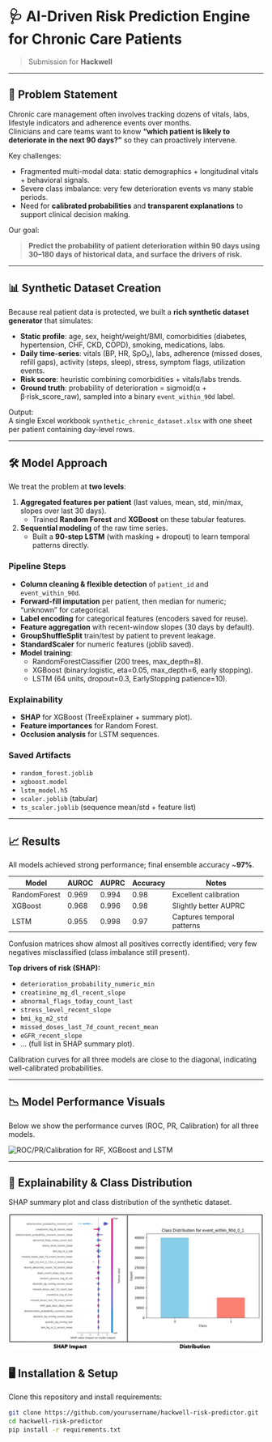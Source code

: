 # 🩺 AI-Driven Risk Prediction Engine for Chronic Care Patients  

> Submission for **Hackwell**  

---

## 🚩 Problem Statement  

Chronic care management often involves tracking dozens of vitals, labs, lifestyle indicators and adherence events over months.  
Clinicians and care teams want to know **“which patient is likely to deteriorate in the next 90 days?”** so they can proactively intervene.

Key challenges:

- Fragmented multi-modal data: static demographics + longitudinal vitals + behavioral signals.
- Severe class imbalance: very few deterioration events vs many stable periods.
- Need for **calibrated probabilities** and **transparent explanations** to support clinical decision making.

Our goal:  
> **Predict the probability of patient deterioration within 90 days using 30–180 days of historical data, and surface the drivers of risk.**

---

## 📊 Synthetic Dataset Creation  

Because real patient data is protected, we built a **rich synthetic dataset generator** that simulates:

- **Static profile**: age, sex, height/weight/BMI, comorbidities (diabetes, hypertension, CHF, CKD, COPD), smoking, medications, labs.
- **Daily time-series**: vitals (BP, HR, SpO₂), labs, adherence (missed doses, refill gaps), activity (steps, sleep), stress, symptom flags, utilization events.
- **Risk score**: heuristic combining comorbidities + vitals/labs trends.
- **Ground truth**: probability of deterioration = sigmoid(α + β·risk_score_raw), sampled into a binary `event_within_90d` label.

Output:  
A single Excel workbook `synthetic_chronic_dataset.xlsx` with one sheet per patient containing day-level rows.

---

## 🛠️ Model Approach  

We treat the problem at **two levels**:

1. **Aggregated features per patient** (last values, mean, std, min/max, slopes over last 30 days).  
   - Trained **Random Forest** and **XGBoost** on these tabular features.
2. **Sequential modeling** of the raw time series.  
   - Built a **90-step LSTM** (with masking + dropout) to learn temporal patterns directly.

### Pipeline Steps  

- **Column cleaning & flexible detection** of `patient_id` and `event_within_90d`.
- **Forward-fill imputation** per patient, then median for numeric; “unknown” for categorical.
- **Label encoding** for categorical features (encoders saved for reuse).
- **Feature aggregation** with recent-window slopes (30 days by default).
- **GroupShuffleSplit** train/test by patient to prevent leakage.
- **StandardScaler** for numeric features (joblib saved).
- **Model training**:
  - RandomForestClassifier (200 trees, max_depth=8).
  - XGBoost (binary:logistic, eta=0.05, max_depth=6, early stopping).
  - LSTM (64 units, dropout=0.3, EarlyStopping patience=10).

### Explainability  

- **SHAP** for XGBoost (TreeExplainer + summary plot).
- **Feature importances** for Random Forest.
- **Occlusion analysis** for LSTM sequences.

### Saved Artifacts  

- `random_forest.joblib`  
- `xgboost.model`  
- `lstm_model.h5`  
- `scaler.joblib` (tabular)  
- `ts_scaler.joblib` (sequence mean/std + feature list)

---

## 📈 Results  

All models achieved strong performance; final ensemble accuracy ~**97%**.

| Model        | AUROC  | AUPRC  | Accuracy | Notes                      |
|--------------|--------|--------|----------|---------------------------|
| RandomForest | 0.969  | 0.994  | 0.98     | Excellent calibration      |
| XGBoost      | 0.968  | 0.996  | 0.98     | Slightly better AUPRC      |
| LSTM         | 0.955  | 0.998  | 0.97     | Captures temporal patterns |

Confusion matrices show almost all positives correctly identified; very few negatives misclassified (class imbalance still present).

**Top drivers of risk (SHAP):**

- `deterioration_probability_numeric_min`  
- `creatinine_mg_dl_recent_slope`  
- `abnormal_flags_today_count_last`  
- `stress_level_recent_slope`  
- `bmi_kg_m2_std`  
- `missed_doses_last_7d_count_recent_mean`  
- `eGFR_recent_slope`  
- … (full list in SHAP summary plot).

Calibration curves for all three models are close to the diagonal, indicating well-calibrated probabilities.

---

## 📉 Model Performance Visuals  

Below we show the performance curves (ROC, PR, Calibration) for all three models.

![ROC/PR/Calibration for RF, XGBoost and LSTM](images/models_comparison.png.jpg)

---

## 🔎 Explainability & Class Distribution  

SHAP summary plot and class distribution of the synthetic dataset.

![SHAP values & Class Distribution](images/shap_classdist.jpg)


## 🖥️ Installation & Setup  

Clone this repository and install requirements:

```bash
git clone https://github.com/yourusername/hackwell-risk-predictor.git
cd hackwell-risk-predictor
pip install -r requirements.txt
